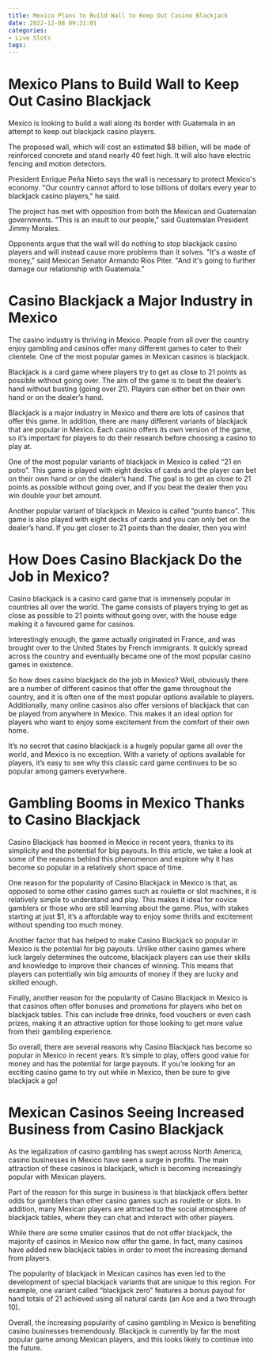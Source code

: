 ```yaml
---
title: Mexico Plans to Build Wall to Keep Out Casino Blackjack 
date: 2022-12-08 09:31:01
categories:
- Live Slots
tags:
---
```



#  Mexico Plans to Build Wall to Keep Out Casino Blackjack 

Mexico is looking to build a wall along its border with Guatemala in an attempt to keep out blackjack casino players.

The proposed wall, which will cost an estimated $8 billion, will be made of reinforced concrete and stand nearly 40 feet high. It will also have electric fencing and motion detectors.

President Enrique Peña Nieto says the wall is necessary to protect Mexico's economy. "Our country cannot afford to lose billions of dollars every year to blackjack casino players," he said.

The project has met with opposition from both the Mexican and Guatemalan governments. "This is an insult to our people," said Guatemalan President Jimmy Morales.

Opponents argue that the wall will do nothing to stop blackjack casino players and will instead cause more problems than it solves. "It's a waste of money," said Mexican Senator Armando Rios Piter. "And it's going to further damage our relationship with Guatemala."

#  Casino Blackjack a Major Industry in Mexico 

The casino industry is thriving in Mexico. People from all over the country enjoy gambling and casinos offer many different games to cater to their clientele. One of the most popular games in Mexican casinos is blackjack.

Blackjack is a card game where players try to get as close to 21 points as possible without going over. The aim of the game is to beat the dealer’s hand without busting (going over 21). Players can either bet on their own hand or on the dealer’s hand.

Blackjack is a major industry in Mexico and there are lots of casinos that offer this game. In addition, there are many different variants of blackjack that are popular in Mexico. Each casino offers its own version of the game, so it’s important for players to do their research before choosing a casino to play at.

One of the most popular variants of blackjack in Mexico is called “21 en potro”. This game is played with eight decks of cards and the player can bet on their own hand or on the dealer’s hand. The goal is to get as close to 21 points as possible without going over, and if you beat the dealer then you win double your bet amount.

Another popular variant of blackjack in Mexico is called “punto banco”. This game is also played with eight decks of cards and you can only bet on the dealer’s hand. If you get closer to 21 points than the dealer, then you win!

#  How Does Casino Blackjack Do the Job in Mexico? 

Casino blackjack is a casino card game that is immensely popular in countries all over the world. The game consists of players trying to get as close as possible to 21 points without going over, with the house edge making it a favoured game for casinos. 

Interestingly enough, the game actually originated in France, and was brought over to the United States by French immigrants. It quickly spread across the country and eventually became one of the most popular casino games in existence. 

So how does casino blackjack do the job in Mexico? Well, obviously there are a number of different casinos that offer the game throughout the country, and it is often one of the most popular options available to players. Additionally, many online casinos also offer versions of blackjack that can be played from anywhere in Mexico. This makes it an ideal option for players who want to enjoy some excitement from the comfort of their own home. 

It’s no secret that casino blackjack is a hugely popular game all over the world, and Mexico is no exception. With a variety of options available for players, it’s easy to see why this classic card game continues to be so popular among gamers everywhere.

#  Gambling Booms in Mexico Thanks to Casino Blackjack 

Casino Blackjack has boomed in Mexico in recent years, thanks to its simplicity and the potential for big payouts. In this article, we take a look at some of the reasons behind this phenomenon and explore why it has become so popular in a relatively short space of time.

One reason for the popularity of Casino Blackjack in Mexico is that, as opposed to some other casino games such as roulette or slot machines, it is relatively simple to understand and play. This makes it ideal for novice gamblers or those who are still learning about the game. Plus, with stakes starting at just $1, it’s a affordable way to enjoy some thrills and excitement without spending too much money.

Another factor that has helped to make Casino Blackjack so popular in Mexico is the potential for big payouts. Unlike other casino games where luck largely determines the outcome, blackjack players can use their skills and knowledge to improve their chances of winning. This means that players can potentially win big amounts of money if they are lucky and skilled enough.

Finally, another reason for the popularity of Casino Blackjack in Mexico is that casinos often offer bonuses and promotions for players who bet on blackjack tables. This can include free drinks, food vouchers or even cash prizes, making it an attractive option for those looking to get more value from their gambling experience.

So overall, there are several reasons why Casino Blackjack has become so popular in Mexico in recent years. It’s simple to play, offers good value for money and has the potential for large payouts. If you’re looking for an exciting casino game to try out while in Mexico, then be sure to give blackjack a go!

#  Mexican Casinos Seeing Increased Business from Casino Blackjack

As the legalization of casino gambling has swept across North America, casino businesses in Mexico have seen a surge in profits. The main attraction of these casinos is blackjack, which is becoming increasingly popular with Mexican players.

Part of the reason for this surge in business is that blackjack offers better odds for gamblers than other casino games such as roulette or slots. In addition, many Mexican players are attracted to the social atmosphere of blackjack tables, where they can chat and interact with other players.

While there are some smaller casinos that do not offer blackjack, the majority of casinos in Mexico now offer the game. In fact, many casinos have added new blackjack tables in order to meet the increasing demand from players.

The popularity of blackjack in Mexican casinos has even led to the development of special blackjack variants that are unique to this region. For example, one variant called “blackjack zero” features a bonus payout for hand totals of 21 achieved using all natural cards (an Ace and a two through 10).

Overall, the increasing popularity of casino gambling in Mexico is benefiting casino businesses tremendously. Blackjack is currently by far the most popular game among Mexican players, and this looks likely to continue into the future.